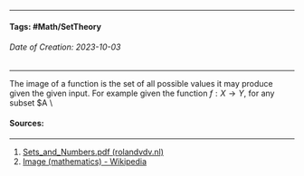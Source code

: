 __________________________________________________________________________
#### **Tags:** #Math/SetTheory 
###### *Date of Creation: 2023-10-03*
__________________________________________________________________________

The image of a function is the set of all possible values it may produce given the given input. For example given the function $f: X \rightarrow Y$, for any subset $A \
#### Sources:
__________________________________________________________________________
1. [Sets_and_Numbers.pdf (rolandvdv.nl)](https://www.rolandvdv.nl/Sets_and_Numbers.pdf)
2. [Image (mathematics) - Wikipedia](https://en.wikipedia.org/wiki/Image_(mathematics))